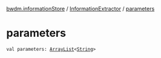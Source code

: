 [bwdm.informationStore](../index.md) / [InformationExtractor](index.md) / [parameters](./parameters.md)

# parameters

`val parameters: `[`ArrayList`](https://kotlinlang.org/api/latest/jvm/stdlib/kotlin.collections/-array-list/index.html)`<`[`String`](https://kotlinlang.org/api/latest/jvm/stdlib/kotlin/-string/index.html)`>`
